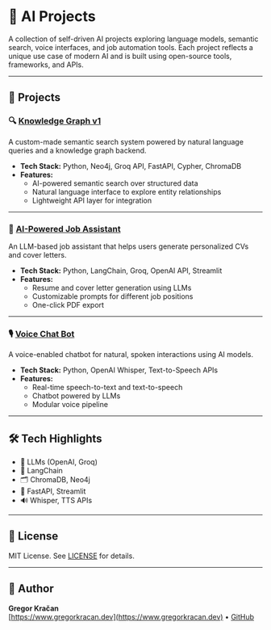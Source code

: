 # 🧠 AI Projects

A collection of self-driven AI projects exploring language models, semantic search, voice interfaces, and job automation tools. Each project reflects a unique use case of modern AI and is built using open-source tools, frameworks, and APIs.

---

## 🚀 Projects

### 🔍 [Knowledge Graph v1](https://gregorkracan.dev/knowledge-graph.html)
A custom-made semantic search system powered by natural language queries and a knowledge graph backend.

- **Tech Stack:** Python, Neo4j, Groq API, FastAPI, Cypher, ChromaDB
- **Features:**
  - AI-powered semantic search over structured data
  - Natural language interface to explore entity relationships
  - Lightweight API layer for integration

---

### 🤖 [AI-Powered Job Assistant](./job-assistant)
An LLM-based job assistant that helps users generate personalized CVs and cover letters.

- **Tech Stack:** Python, LangChain, Groq, OpenAI API, Streamlit
- **Features:**
  - Resume and cover letter generation using LLMs
  - Customizable prompts for different job positions
  - One-click PDF export

---

### 🎙️ [Voice Chat Bot](./voice-chat-bot)
A voice-enabled chatbot for natural, spoken interactions using AI models.

- **Tech Stack:** Python, OpenAI Whisper, Text-to-Speech APIs
- **Features:**
  - Real-time speech-to-text and text-to-speech
  - Chatbot powered by LLMs
  - Modular voice pipeline

---

## 🛠️ Tech Highlights

- 🧠 LLMs (OpenAI, Groq)
- 🔗 LangChain
- 🗂️ ChromaDB, Neo4j
- 🧪 FastAPI, Streamlit
- 🔊 Whisper, TTS APIs

---

## 📄 License

MIT License. See [LICENSE](./LICENSE) for details.

---

## 👤 Author

**Gregor Kračan**  
[https://www.gregorkracan.dev](https://www.gregorkracan.dev) • [GitHub](https://github.com/GbruhG)
